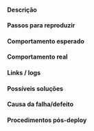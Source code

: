 #### Descrição

<!--Explique de forma simples o problema encontrado]-->

#### Passos para reproduzir

<!--
* Acesse o link xpto
* Clique no botão "xpto"
-->

#### Comportamento esperado

<!--Esperava que a compra fosse finalizada e exibisse a tela de finalização com o número do pedido-->

#### Comportamento real

<!--
Apareceu uma mensagem de erro
Adicionar screenshots aqui é essencial
-->

#### Links / logs

<!--Adicione qualquer link relevante, logs, videos, documentações, etc...]-->

#### Possíveis soluções

<!--Se tiver alguma solução já em mente, poderá compartilhar aqui (só preencha essa parte se tiver certeza do que está acontecendo)-->

#### Causa da falha/defeito

<!--Adicione a issue causadora desta falha-->

#### Procedimentos pós-deploy

<!--
Procedimentos a serem executados após o deploy.
* [ ] Procedimento 1
* [ ] Procedimento 2
-->
